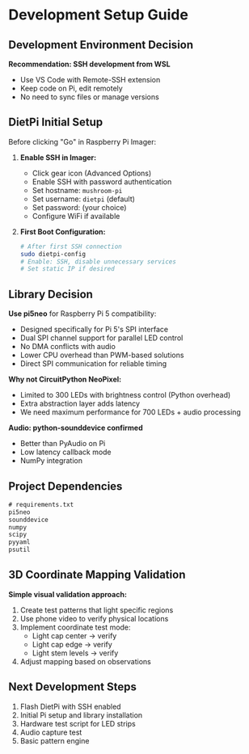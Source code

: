 # Development Setup Guide

## Development Environment Decision
**Recommendation: SSH development from WSL**
- Use VS Code with Remote-SSH extension
- Keep code on Pi, edit remotely
- No need to sync files or manage versions

## DietPi Initial Setup
Before clicking "Go" in Raspberry Pi Imager:

1. **Enable SSH in Imager:**
   - Click gear icon (Advanced Options)
   - Enable SSH with password authentication
   - Set hostname: `mushroom-pi`
   - Set username: `dietpi` (default)
   - Set password: (your choice)
   - Configure WiFi if available

2. **First Boot Configuration:**
   ```bash
   # After first SSH connection
   sudo dietpi-config
   # Enable: SSH, disable unnecessary services
   # Set static IP if desired
   ```

## Library Decision
**Use pi5neo** for Raspberry Pi 5 compatibility:
- Designed specifically for Pi 5's SPI interface
- Dual SPI channel support for parallel LED control
- No DMA conflicts with audio
- Lower CPU overhead than PWM-based solutions
- Direct SPI communication for reliable timing

**Why not CircuitPython NeoPixel:**
- Limited to 300 LEDs with brightness control (Python overhead)
- Extra abstraction layer adds latency
- We need maximum performance for 700 LEDs + audio processing

**Audio: python-sounddevice confirmed**
- Better than PyAudio on Pi
- Low latency callback mode
- NumPy integration

## Project Dependencies
```txt
# requirements.txt
pi5neo
sounddevice
numpy
scipy
pyyaml
psutil
```

## 3D Coordinate Mapping Validation
**Simple visual validation approach:**
1. Create test patterns that light specific regions
2. Use phone video to verify physical locations
3. Implement coordinate test mode:
   - Light cap center → verify
   - Light cap edge → verify
   - Light stem levels → verify
4. Adjust mapping based on observations

## Next Development Steps
1. Flash DietPi with SSH enabled
2. Initial Pi setup and library installation
3. Hardware test script for LED strips
4. Audio capture test
5. Basic pattern engine